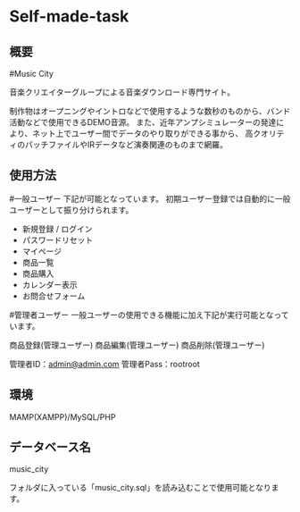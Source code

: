 # Self-made-task

## 概要
#Music City

音楽クリエイターグループによる音楽ダウンロード専門サイト。

制作物はオープニングやイントロなどで使用するような数秒のものから、バンド活動などで使用できるDEMO音源。
また、近年アンプシミュレーターの発達により、ネット上でユーザー間でデータのやり取りができる事から、
高クオリティのパッチファイルやIRデータなど演奏関連のものまで網羅。

## 使用方法
#一般ユーザー
下記が可能となっています。
初期ユーザー登録では自動的に一般ユーザーとして振り分けられます。
- 新規登録 / ログイン
- パスワードリセット
- マイページ
- 商品一覧
- 商品購入
- カレンダー表示
- お問合せフォーム


#管理者ユーザー
一般ユーザーの使用できる機能に加え下記が実行可能となっています。

商品登録(管理ユーザー)
商品編集(管理ユーザー)
商品削除(管理ユーザー)

管理者ID：admin@admin.com
管理者Pass：rootroot

## 環境
MAMP(XAMPP)/MySQL/PHP

## データベース名
music_city

フォルダに入っている「music_city.sql」を読み込むことで使用可能となります。
